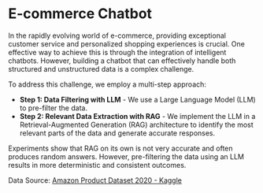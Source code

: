# E-commerce Chatbot

In the rapidly evolving world of e-commerce, providing exceptional customer service and personalized shopping experiences is crucial. One effective way to achieve this is through the integration of intelligent chatbots. However, building a chatbot that can effectively handle both structured and unstructured data is a complex challenge.

To address this challenge, we employ a multi-step approach:
- **Step 1: Data Filtering with LLM** - We use a Large Language Model (LLM) to pre-filter the data.
- **Step 2: Relevant Data Extraction with RAG** - We implement the LLM in a Retrieval-Augmented Generation (RAG) architecture to identify the most relevant parts of the data and generate accurate responses.

Experiments show that RAG on its own is not very accurate and often produces random answers. However, pre-filtering the data using an LLM results in more deterministic and consistent outcomes.


Data Source: [Amazon Product Dataset 2020 - Kaggle](https://www.kaggle.com/datasets/promptcloud/amazon-product-dataset-2020?resource=download)

